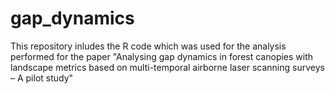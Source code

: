 # gap_dynamics
 This repository inludes the R code which was used for the analysis performed for the paper "Analysing gap dynamics in forest canopies with landscape metrics based on multi-temporal airborne laser scanning surveys – A pilot study"
